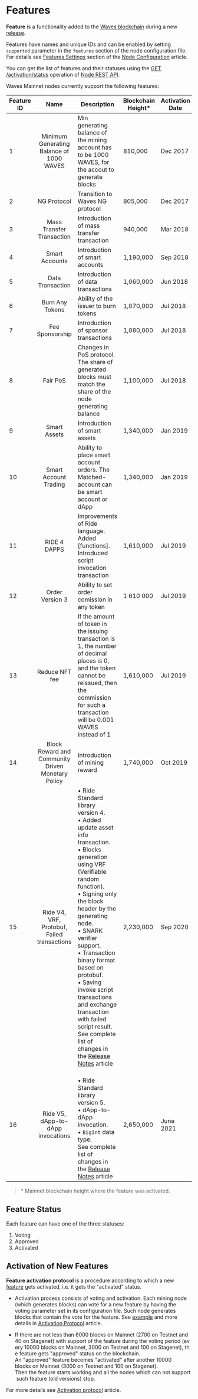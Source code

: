 # Features

**Feature** is a functionality added to the [Waves blockchain](/en/blockchain/blockchain/) during a new [release](https://github.com/wavesplatform/Waves/releases).

Features have names and unique IDs and can be enabled by setting `supported` parameter in the `features` section of the node configuration file. For details see [Features Settings](/en/waves-node/node-configuration#features-section) section of the [Node Configuration](/en/waves-node/node-configuration) article.

You can get the list of features and their statuses using the [GET /activation/status](https://nodes.wavesnodes.com/api-docs/index.html#/activation/status) operation of [Node REST API](/en/waves-node/node-api/).

Waves Mainnet nodes currently support the following features:

| Feature ID |                        Name                       | Description                                                                                                                                                                                              | Blockchain Height* | Activation Date |
|------------|:-------------------------------------------------:|----------------------------------------------------------------------------------------------------------------------------------------------------------------------------------------------------------|-------------------|-----------------|
| 1          | Minimum Generating Balance of 1000 WAVES          | Min generating balance of the mining account has to be 1000 WAVES, for the accout to generate blocks                                                                                                     | 810,000           | Dec 2017        |
| 2          | NG Protocol                                       | Transition to Waves NG protocol                                                                                                                                                                          | 805,000           | Dec 2017        |
| 3          | Mass Transfer Transaction                         | Introduction of mass transfer transaction                                                                                                                                                                | 940,000           | Mar 2018        |
| 4          | Smart Accounts                                    | Introduction of smart accounts                                                                                                                                                                           | 1,190,000         | Sep 2018        |
| 5          | Data Transaction                                  | Introduction of data transactions                                                                                                                                                                        | 1,060,000         | Jun 2018        |
| 6          | Burn Any Tokens                                   | Ability of the issuer to burn tokens                                                                                                                                                                     | 1,070,000         | Jul 2018        |
| 7          | Fee Sponsorship                                   | Introduction of sponsor transactions                                                                                                                                                                     | 1,080,000         | Jul 2018        |
| 8          | Fair PoS                                          | Changes in PoS protocol. The share of generated blocks must match the share of the node generating balance                                                                                               | 1,100,000         | Jul 2018        |
| 9          | Smart Assets                                      | Introduction of smart assets                                                                                                                                                                             | 1,340,000         | Jan 2019        |
| 10         | Smart Account Trading                             | Ability to place smart account orders. The Matched-account can be smart account or dApp                                                                                                                  | 1,340,000         | Jan 2019        |
| 11         | RIDE 4 DAPPS                                      | Improvements of Ride language. Added [functions]. Introduced script invocation transaction                                                                                                               | 1,610,000         | Jul 2019        |
| 12         | Order Version 3                                   | Ability to set order comission in any token                                                                                                                                                              | 1 610 000         | Jul 2019        |
| 13         | Reduce NFT fee                                    | If the amount of token in the issuing transaction is 1, the number of decimal places is 0, and the token cannot be reissued, then the commission for such a transaction will be 0.001 WAVES instead of 1 | 1,610,000         | Jul 2019        |
| 14         | Block Reward and Community Driven Monetary Policy | Introduction of mining reward                                                                                                                                                                            | 1,740,000         | Oct 2019        |
| 15 | Ride V4, VRF, Protobuf, Failed transactions | • Ride Standard library version 4.<br>• Added update asset info transaction.<br>• Blocks generation using VRF (Verifiable random function).<br>• Signing only the block header by the generating node.<br>• SNARK verifier support.<br>• Transaction binary format based on protobuf.<br>• Saving invoke script transactions and exchange transaction with failed script result.<br>See complete list of changes in the [Release Notes](/en/keep-in-touch/release-notes#version-1-2-malibu) article | 2,230,000 | Sep 2020 |
| 16 | Ride V5, dApp-to-dApp invocations | <br>• Ride Standard library version 5.<br>• dApp-to-dApp invocation.<br>• `BigInt` data type. <br>See complete list of changes in the [Release Notes](/en/keep-in-touch/release-notes#version-1-3-jumeirah) article | 2,650,000 | June 2021 |

> \* Mainnet blockchain height where the feature was activated.

## Feature Status

Each feature can have one of the three statuses:

1. Voting
2. Approved
3. Activated

## Activation of New Features

**Feature activation protocol** is a procedure according to which a new [feature](/en/waves-node/features/) gets activated, i.e. it gets the "activated" status.

* Activation process consists of voting and activation. Each mining node (which generates blocks) can vote for a new feature by having the voting parameter set in its configuration file. Such node generates blocks that  contain the vote for the feature. See [example](/en/waves-node/activation-protocol#configuration-file-changes) and more details in [Activation Protocol](/en/waves-node/activation-protocol) article.

* If there are not less than 8000 blocks on Mainnet (2700 on Testnet and 40 on Stagenet) with support of the feature during the voting period (every 10000 blocks on Mainnet, 3000 on Testnet and 100 on Stagenet), the feature gets "approved" status on the blockchain.  An "approved" feature becomes "activated" after another 10000 blocks on Mainnet (3000 on Testnet and 100 on Stagenet). Then the feature starts working and all the nodes which can not support such feature (old versions) stop.

For more details see [Activation protocol](/en/waves-node/activation-protocol) article.
